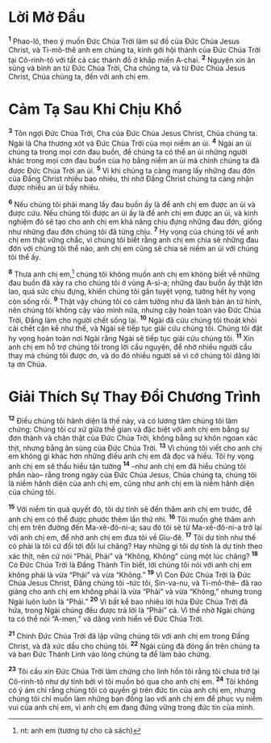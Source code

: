 

# Lời Mở Đầu
<sup><b>1</b></sup> Phao-lô, theo ý muốn Đức Chúa Trời làm sứ đồ của Đức Chúa Jesus Christ, và Ti-mô-thê anh em chúng ta, kính gởi hội thánh của Đức Chúa Trời tại Cô-rinh-tô với tất cả các thánh đồ ở khắp miền A-chai. <sup><b>2</b></sup> Nguyện xin ân sủng và bình an từ Đức Chúa Trời, Cha chúng ta, và từ Đức Chúa Jesus Christ, Chúa chúng ta, đến với anh chị em.

# Cảm Tạ Sau Khi Chịu Khổ
<sup><b>3</b></sup> Tôn ngợi Đức Chúa Trời, Cha của Đức Chúa Jesus Christ, Chúa chúng ta. Ngài là Cha thương xót và Đức Chúa Trời của mọi niềm an ủi. <sup><b>4</b></sup> Ngài an ủi chúng ta trong mọi cơn đau buồn, để chúng ta có thể an ủi những người khác trong mọi cơn đau buồn của họ bằng niềm an ủi mà chính chúng ta đã được Đức Chúa Trời an ủi. <sup><b>5</b></sup> Vì khi chúng ta càng mang lấy những đau đớn của Đấng Christ nhiều bao nhiêu, thì nhờ Đấng Christ chúng ta càng nhận được nhiều an ủi bấy nhiêu.

<sup><b>6</b></sup> Nếu chúng tôi phải mang lấy đau buồn ấy là để anh chị em được an ủi và được cứu. Nếu chúng tôi được an ủi ấy là để anh chị em được an ủi, và kinh nghiệm đó sẽ tạo cho anh chị em khả năng chịu đựng những đau đớn, giống như những đau đớn chúng tôi đã từng chịu. <sup><b>7</b></sup> Hy vọng của chúng tôi về anh chị em thật vững chắc, vì chúng tôi biết rằng anh chị em chia sẻ những đau đớn với chúng tôi thể nào, anh chị em cũng sẽ chia sẻ niềm an ủi với chúng tôi thể ấy.

<sup><b>8</b></sup> Thưa anh chị em,[^1] chúng tôi không muốn anh chị em không biết về những đau buồn đã xảy ra cho chúng tôi ở vùng A-si-a; những đau buồn ấy thật lớn lao, quá sức chịu đựng, khiến chúng tôi gần tuyệt vọng, tưởng hết hy vọng còn sống rồi. <sup><b>9</b></sup> Thật vậy chúng tôi có cảm tưởng như đã lãnh bản án tử hình, nên chúng tôi không cậy vào mình nữa, nhưng cậy hoàn toàn vào Đức Chúa Trời, Đấng làm cho người chết sống lại. <sup><b>10</b></sup> Ngài đã cứu chúng tôi thoát khỏi cái chết cận kề như thế, và Ngài sẽ tiếp tục giải cứu chúng tôi. Chúng tôi đặt hy vọng hoàn toàn nơi Ngài rằng Ngài sẽ tiếp tục giải cứu chúng tôi. <sup><b>11</b></sup> Xin anh chị em hỗ trợ chúng tôi trong lời cầu nguyện, để nhờ nhiều người cầu thay mà chúng tôi được ơn, và do đó nhiều người sẽ vì cớ chúng tôi dâng lời tạ ơn Chúa.

# Giải Thích Sự Thay Đổi Chương Trình
<sup><b>12</b></sup> Điều chúng tôi hãnh diện là thế này, và có lương tâm chúng tôi làm chứng: Chúng tôi cư xử giữa thế gian và đặc biệt với anh chị em bằng sự đơn thành và chân thật của Đức Chúa Trời, không bằng sự khôn ngoan xác thịt, nhưng bằng ân sủng của Đức Chúa Trời. <sup><b>13</b></sup> Vì chúng tôi viết cho anh chị em không gì khác hơn những điều anh chị em đã đọc và hiểu. Tôi hy vọng anh chị em sẽ thấu hiểu tận tường <sup><b>14</b></sup> –như anh chị em đã hiểu chúng tôi phần nào– rằng trong ngày của Đức Chúa Jesus, Chúa chúng ta, chúng tôi là niềm hãnh diện của anh chị em, cũng như anh chị em là niềm hãnh diện của chúng tôi.

<sup><b>15</b></sup> Với niềm tin quả quyết đó, tôi dự tính sẽ đến thăm anh chị em trước, để anh chị em có thể được phước thêm lần thứ nhì. <sup><b>16</b></sup> Tôi muốn ghé thăm anh chị em trên đường đến Ma-xê-đô-ni-a; sau đó tôi sẽ từ Ma-xê-đô-ni-a trở lại với anh chị em, để nhờ anh chị em đưa tôi về Giu-đê. <sup><b>17</b></sup> Tôi dự tính như thế có phải là tôi cứ đổi tới đổi lui chăng? Hay những gì tôi dự tính là dự tính theo xác thịt, nên cứ nói “Phải, Phải” và “Không, Không” cùng một lúc chăng? <sup><b>18</b></sup> Có Đức Chúa Trời là Đấng Thành Tín biết, lời chúng tôi nói với anh chị em không phải là vừa “Phải” và vừa “Không.” <sup><b>19</b></sup> Vì Con Đức Chúa Trời là Đức Chúa Jesus Christ, Đấng chúng tôi –tức tôi, Sin-va-nu, và Ti-mô-thê– đã rao giảng cho anh chị em không phải là vừa “Phải” và vừa “Không,” nhưng trong Ngài luôn luôn là “Phải.” <sup><b>20</b></sup> Vì bất kể bao nhiêu lời hứa Đức Chúa Trời đã hứa, trong Ngài chúng đều được trả lời là “Phải” cả. Vì thế nhờ Ngài chúng ta có thể nói “A-men,” và dâng vinh hiển về Đức Chúa Trời.

<sup><b>21</b></sup> Chính Đức Chúa Trời đã lập vững chúng tôi với anh chị em trong Đấng Christ, và đã xức dầu cho chúng tôi. <sup><b>22</b></sup> Ngài cũng đã đóng ấn trên chúng ta và ban Đức Thánh Linh vào lòng chúng ta để làm bảo chứng.

<sup><b>23</b></sup> Tôi cầu xin Đức Chúa Trời làm chứng cho linh hồn tôi rằng tôi chưa trở lại Cô-rinh-tô như dự tính bởi vì tôi muốn bỏ qua cho anh chị em. <sup><b>24</b></sup> Tôi không có ý ám chỉ rằng chúng tôi có quyền gì trên đức tin của anh chị em, nhưng chúng tôi chỉ muốn làm những bạn đồng lao với anh chị em để phục vụ niềm vui của anh chị em, vì anh chị em đang đứng vững trong đức tin của mình.

[^1]: nt: anh em (tương tự cho cả sách)
